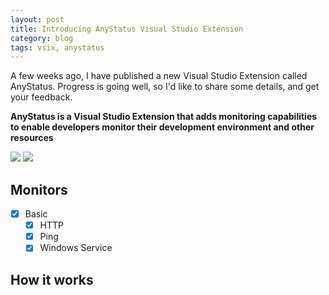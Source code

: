 ```yaml
---
layout: post
title: Introducing AnyStatus Visual Studio Extension
category: blog
tags: vsix, anystatus
---
```


A few weeks ago, I have published a new Visual Studio Extension called AnyStatus. Progress is going well, so I'd like to share some details, and get your feedback.

**AnyStatus is a Visual Studio Extension that adds monitoring capabilities to enable developers monitor their development environment and other resources**

![](https://github.com/AlonAm/AnyStatus/blob/master/art/Screenshot_blue.png)
![](https://github.com/AlonAm/AnyStatus/blob/master/art/Screenshot_dark.png)

## Monitors

- [x] Basic
  - [x] HTTP
  - [x] Ping
  - [x] Windows Service

## How it works
